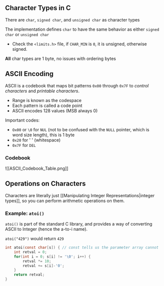 
## Character Types in C

There are `char`, `signed char`, and `unsigned char` as character types

The implementation defines `char` to have the same behavior as either `signed char` or `unsigned char`
- Check the `<limits.h>` file, if `CHAR_MIN` is `0`, it is unsigned, otherwise signed.

**All** char types are 1 byte, no issues with ordering bytes

## ASCII Encoding

ASCII is a codebook that maps bit patterns `0x00` through `0x7F` to *control characters* and *printable characters*.
- Range is known as the codespace
- Each pattern is called a code point
- ASCII encodes 128 values (MSB always 0)

Important codes:
- `Ox00` or `\0` for `NUL` (not to be confused with the `NULL` pointer, which is word size length), this is 1 byte
- `0x20` for ' ' (whitespace)
- `0x7F` for `DEL`

### Codebook

![[ASCII_Codebook_Table.png]]

## Operations on Characters

Characters are literally just [[Manipulating Integer Representations|integer types]], so you can perform arithmetic operations on them.

### Example: `atoi()`

`atoi()` is part of the standard C library, and provides a way of converting ASCII to Integer (hence the a-to-i name).

`atoi("429")` would return `429`

```c
int atoi(const char[s]) { // const tells us the parameter array cannot change
	int retval = 0;
	for(int i = 0; s[i] != '\0'; i++) {
		retval *= 10;
		retval += s[i]-'0';
	}
	return retval;
}
```

